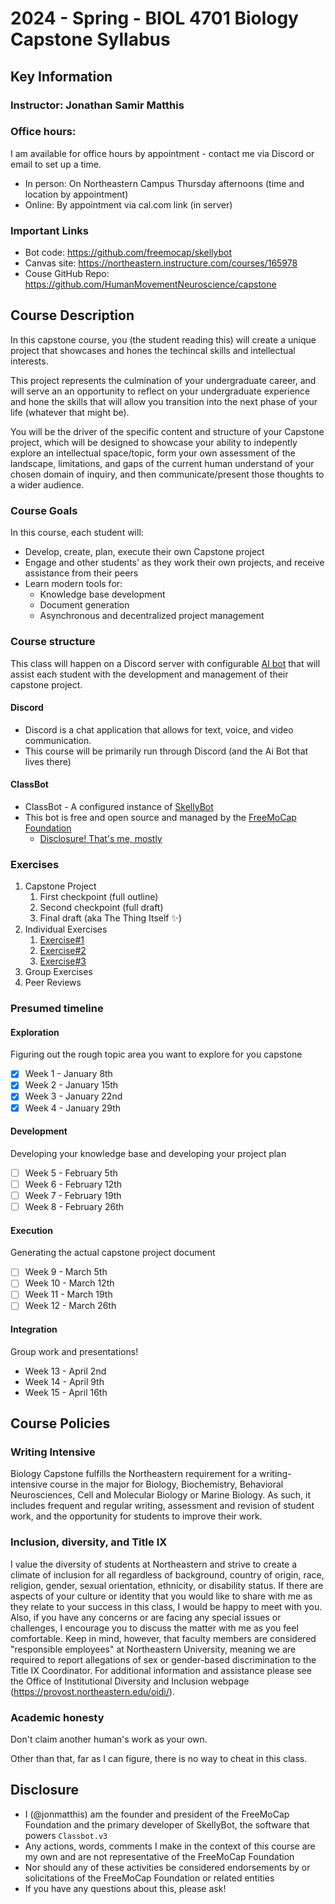 # 2024 - Spring - BIOL 4701 Biology Capstone Syllabus
 
## Key Information  
### Instructor: Jonathan Samir Matthis

### Office hours:
I am available for office hours by appointment - contact me via Discord or email to set up a time.
- In person: On Northeastern Campus Thursday afternoons (time and location by appointment)
- Online: By appointment via cal.com link (in server)
  
### Important Links
- Bot code: https://github.com/freemocap/skellybot
- Canvas site: https://northeastern.instructure.com/courses/165978
- Couse GitHub Repo: https://github.com/HumanMovementNeuroscience/capstone
 
## Course Description 
In this capstone course, you (the student reading this) will create a unique project that showcases and hones the techincal skills and intellectual interests.

This project represents the culmination of your undergraduate career, and will serve an an opportunity to reflect on your undergraduate experience and hone the skills that will allow you transition into the next phase of your life (whatever that might be).

You will be the driver of the specific content and structure of your Capstone project, which will be designed to showcase your ability to indepently explore an intellectual space/topic, form your own assessment of the landscape, limitations, and gaps of the current human understand of your chosen domain of inquiry, and then communicate/present those thoughts to a wider audience.

### Course Goals
In this course, each student will: 
- Develop, create, plan, execute their own Capstone project
- Engage and other students' as they work their own projects, and receive assistance from their peers
- Learn modern tools for:
  - Knowledge base development
  - Document generation
  - Asynchronous and decentralized project management

### Course structure
This class will happen on a Discord server with configurable [AI bot](#classbot) that will assist each student with the development and management of their capstone project.

#### Discord
- Discord is a chat application that allows for text, voice, and video communication.
- This course will be primarily run through Discord (and the Ai Bot that lives there)

 
#### ClassBot
  - ClassBot - A configured instance of [SkellyBot](https://github.com/freemocap/skellybot)   
  - This bot is free and open source and managed by the [FreeMoCap Foundation](https://freemocapfoundation.org)
    - [Disclosure! That's me, mostly](#disclosure)

### Exercises
1.  Capstone Project
    1.  First checkpoint (full outline)
    1.  Second checkpoint (full draft)
    1.  Final draft (aka The Thing Itself ✨)
1. Individual Exercises
   1. [Exercise#1](./docs/course_materials/Exercises/Exercise1)
   1. [Exercise#2](./docs/course_materials/Exercises/Exercise2)
   1. [Exercise#3](./docs/course_materials/Exercises/Exercise3)
1. Group Exercises
1. Peer Reviews

### Presumed timeline
#### Exploration

Figuring out the rough topic area you want to explore for you capstone

- [x] Week 1 - January 8th
- [x] Week 2 - January 15th
- [x] Week 3 - January 22nd
- [x] Week 4 - January 29th
  
#### Development

Developing your knowledge base and developing your project plan

- [ ] Week 5 - February 5th
- [ ] Week 6 - February 12th
- [ ] Week 7 - February 19th
- [ ] Week 8 - February 26th

#### Execution  

Generating the actual capstone project document

- [ ] Week 9 - March 5th
- [ ] Week 10 - March 12th
- [ ] Week 11 - March 19th
- [ ] Week 12 - March 26th

#### Integration  

Group work and presentations! 

- Week 13 - April 2nd
- Week 14 - April 9th
- Week 15 - April 16th

## Course Policies

### Writing Intensive

Biology Capstone fulfills the Northeastern requirement for a
writing-intensive course in the major for Biology, Biochemistry,
Behavioral Neurosciences, Cell and Molecular Biology or Marine Biology.
As such, it includes frequent and regular writing, assessment and
revision of student work, and the opportunity for students to improve
their work.

### Inclusion, diversity, and Title IX

I value the diversity of students at Northeastern and strive to create a
climate of inclusion for all regardless of background, country of
origin, race, religion, gender, sexual orientation, ethnicity, or
disability status. If there are aspects of your culture or identity
that you would like to share with me as they relate to your success in
this class, I would be happy to meet with you. Also, if you have any
concerns or are facing any special issues or challenges, I encourage you
to discuss the matter with me as you feel comfortable. Keep in mind,
however, that faculty members are considered "responsible employees" at
Northeastern University, meaning we are required to report allegations
of sex or gender-based discrimination to the Title IX Coordinator. For
additional information and assistance please see the Office of
Institutional Diversity and Inclusion webpage
(<https://provost.northeastern.edu/oidi/>).

### Academic honesty

Don't claim another human's work as your own. 

Other than that, far as I can figure, there is no way to cheat in this class. 


## Disclosure
- I (@jonmatthis) am the founder and president of the FreeMoCap Foundation and the primary developer of SkellyBot, the software that powers `Classbot.v3`
- Any actions, words, comments I make in the context of this course are my own and are not representative of the FreeMoCap Foundation
- Nor should any of these activities be considered endorsements by or solicitations of the FreeMoCap Foundation or related entities
- If you have any questions about this, please ask!
